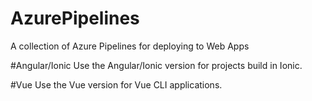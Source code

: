 # AzurePipelines
A collection of Azure Pipelines for deploying to Web Apps

#Angular/Ionic
Use the Angular/Ionic version for projects build in Ionic. 

#Vue
Use the Vue version for Vue CLI applications.
